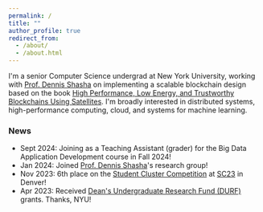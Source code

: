 ```yaml
---
permalink: /
title: ""
author_profile: true
redirect_from: 
  - /about/
  - /about.html
---
```


I'm a senior Computer Science undergrad at New York University, working with [Prof. Dennis Shasha](https://cs.nyu.edu/~shasha/) on implementing a scalable blockchain design based on the book [High Performance, Low Energy, and Trustworthy Blockchains Using Satellites](https://www.nowpublishers.com/article/Details/NET-070). I'm broadly interested in distributed systems, high-performance computing, cloud, and systems for machine learning.

### News
- Sept 2024: Joining as a Teaching Assistant (grader) for the Big Data Application Development course in Fall 2024!
- Jan 2024: Joined [Prof. Dennis Shasha](https://cs.nyu.edu/~shasha/)'s research group!
- Nov 2023: 6th place on the [Student Cluster Competition](https://studentclustercompetition.us/2023/index.html) at [SC23](https://sc23.supercomputing.org/) in Denver!
- Apr 2023: Received [Dean's Undergraduate Research Fund (DURF)](https://cas.nyu.edu/undergraduate-research/deans-undergraduate-research-fund/DURFG.html) grants. Thanks, NYU!


